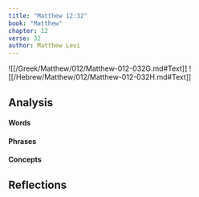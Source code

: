 ```yaml
---
title: "Matthew 12:32"
book: "Matthew"
chapter: 12
verse: 32
author: Matthew Levi
---
```

![[/Greek/Matthew/012/Matthew-012-032G.md#Text]]
![[/Hebrew/Matthew/012/Matthew-012-032H.md#Text]]

## Analysis

#### Words

#### Phrases

#### Concepts

## Reflections
